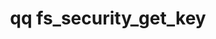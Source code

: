---
category: fs
command: fs_security_get_key
optional_options:
- alternate:
  - --key
  help: The identifier or name of the key for which to show information.
  name: -k
  required: true
- alternate: []
  help: Print the output in JSON format. By default, the output is in a table.
  name: --json
  required: false
permalink: /qq-cli-command-guide/fs/fs_security_get_key.html
positional_options: []
sidebar: qq_cli_command_reference_sidebar
summary: This section explains how to use the <code>qq fs_security_get_key</code>
  command.
synopsis: Get information for a key in the file system key store.
title: qq fs_security_get_key
usage: qq fs_security_get_key [-h] -k KEY [--json]
zendesk_source: qq CLI Command Guide

---